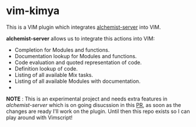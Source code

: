 # vim-kimya

This is a VIM plugin which integrates [alchemist-server](https://github.com/tonini/alchemist-server) into VIM.

**alchemist-server** allows us to integrate this actions into VIM:

* Completion for Modules and functions.
* Documentation lookup for Modules and functions.
* Code evaluation and quoted representation of code.
* Definition lookup of code.
* Listing of all available Mix tasks.
* Listing of all available Modules with documentation.
* 

**NOTE** : This is an experimental project and needs extra features in *alchemist-server* which is on going disucssion in this [PR](https://github.com/tonini/alchemist-server/pull/8), as soon as the changes are ready I'll work on the plugin. Until then this repo exists so I can play around with Vimscript!
